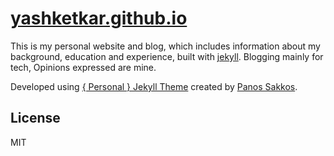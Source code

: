 # [yashketkar.github.io](https://yashketkar.github.io/)

This is my personal website and blog, which includes information about my background, education and experience, built with [jekyll](jekyllrb.com). Blogging mainly for tech, Opinions expressed are mine.

Developed using [{ Personal } Jekyll Theme](https://github.com/PanosSakkos/personal-jekyll-theme) created by [Panos Sakkos](https://github.com/PanosSakkos).


## License

MIT
